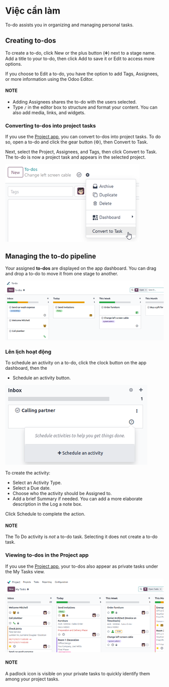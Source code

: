 # Việc cần làm

To-do assists you in organizing and managing personal tasks.

## Creating to-dos

To create a to-do, click New or the plus button (➕) next to a stage name.
Add a title to your to-do, then click Add to save it or Edit to access more
options.

If you choose to Edit a to-do, you have the option to add Tags,
Assignees, or more information using the Odoo Editor.

#### NOTE
- Adding Assignees shares the to-do with the users selected.
- Type `/` in the editor box to structure and format your content. You can also add media, links,
  and widgets.

### Converting to-dos into project tasks

If you use the [Project app](../services/project/), you can convert to-dos into project tasks.
To do so, open a to-do and click the gear button (⚙), then Convert to Task.

Next, select the Project, Assignees, and Tags, then click
Convert to Task. The to-do is now a project task and appears in the selected project.

![Converting a to-do into a task](../../.gitbook/assets/convert-task-button.png)

## Managing the to-do pipeline

Your assigned **to-dos** are displayed on the app dashboard. You can drag and drop a to-do to move
it from one stage to another.

![Example of a to-do pipeline](../../.gitbook/assets/to-do-pipeline.png)

### Lên lịch hoạt động

To schedule an activity on a to-do, click the clock button on the app dashboard, then the
+ Schedule an activity button.

![Scheduling an activity from the To-do dashboard](../../.gitbook/assets/schedule-activity.png)

To create the activity:

- Select an Activity Type.
- Select a Due date.
- Choose who the activity should be Assigned to.
- Add a brief Summary if needed. You can add a more elaborate description in the
  Log a note box.

Click Schedule to complete the action.

#### NOTE
The To Do activity is *not* a to-do task. Selecting it does not create a to-do task.

### Viewing to-dos in the Project app

If you use the [Project app](../services/project/), your to-dos also appear as private tasks
under the My Tasks view.

![Example of a "My Tasks" pipeline in the Project app](../../.gitbook/assets/my-task-pipeline.png)

#### NOTE
A padlock icon is visible on your private tasks to quickly identify them among your project
tasks.
